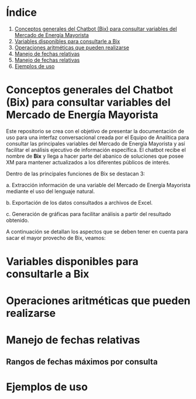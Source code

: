 # Índice
1. [Conceptos generales del Chatbot (Bix) para consultar variables del Mercado de Energía Mayorista](#section1)
2. [Variables disponibles para consultarle a Bix](#section2)
3. [Operaciones aritméticas que pueden realizarse](#section3)
4. [Manejo de fechas relativas](#section4)
5. [Manejo de fechas relativas](#section5)
6. [Ejemplos de uso](#section6)

# Conceptos generales del Chatbot (Bix) para consultar variables del Mercado de Energía Mayorista
Este repositorio se crea con el objetivo de presentar la documentación de uso para una interfaz conversacional creada por el Equipo de Analítica para consultar las principales variables del Mercado de Energía Mayorista y así facilitar el análisis ejecutivo de información específica. El chatbot recibe el nombre de **Bix** y llega a hacer parte del abanico de soluciones que posee XM para mantener actualizados a los diferentes públicos de interés. 

Dentro de las principales funciones de Bix se destacan 3:

a. Extracción información de una variable del Mercado de Energía Mayorista mediante el uso del lenguaje natural.

b. Exportación de los datos consultados a archivos de Excel.

c. Generación de gráficas para facilitar análisis a partir del resultado obtenido.

A continuación se detallan los aspectos que se deben tener en cuenta para sacar el mayor provecho de Bix, veamos:

# Variables disponibles para consultarle a Bix



# Operaciones aritméticas que pueden realizarse

# Manejo de fechas relativas

## Rangos de fechas máximos por consulta

# Ejemplos de uso
